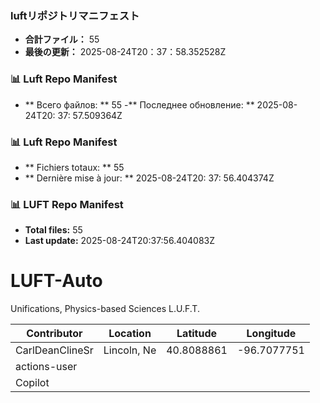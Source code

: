 <!-- LUFT_MANIFEST_JA START -->
### luftリポジトリマニフェスト

-  **合計ファイル：** 55
-  **最後の更新：** 2025-08-24T20：37：58.352528Z
<!-- LUFT_MANIFEST_JA END -->

<!-- LUFT_MANIFEST_RU START -->
### 📊 Luft Repo Manifest

- ** Всего файлов: ** 55
-** Последнее обновление: ** 2025-08-24T20: 37: 57.509364Z
<!-- LUFT_MANIFEST_RU END -->

<!-- LUFT_MANIFEST_FR START -->
### 📊 Luft Repo Manifest

- ** Fichiers totaux: ** 55
- ** Dernière mise à jour: ** 2025-08-24T20: 37: 56.404374Z
<!-- LUFT_MANIFEST_FR END -->

<!-- LUFT_MANIFEST_EN START -->
### 📊 LUFT Repo Manifest

- **Total files:** 55
- **Last update:** 2025-08-24T20:37:56.404083Z

<!-- LUFT_MANIFEST_EN END -->

# LUFT-Auto
Unifications, Physics-based Sciences L.U.F.T.

<!-- LUFT_CONTRIBUTOR_MAP START -->
| Contributor | Location | Latitude | Longitude |
|-------------|----------|----------|-----------|
| CarlDeanClineSr | Lincoln, Ne | 40.8088861 | -96.7077751 |
| actions-user |  |  |  |
| Copilot |  |  |  |

<!-- LUFT_CONTRIBUTOR_MAP END -->
